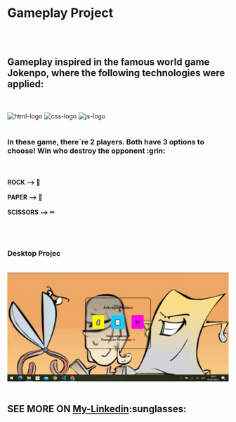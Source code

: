 <h1> Gameplay Project </h1>
<br>
<br>
<h2> Gameplay inspired in the famous world game Jokenpo, where the following technologies were applied:</h2>
<br>
<br>
<img src="https://img.shields.io/badge/HTML5-E34F26?style=for-the-badge&logo=html5&logoColor=white" alt="html-logo">
<img src="https://img.shields.io/badge/CSS-239120?&style=for-the-badge&logo=css3&logoColor=white" alt="css-logo">
<img src="https://img.shields.io/badge/JavaScript-F7DF1E?style=for-the-badge&logo=javascript&logoColor=black" alt="js-logo">
<br>
<br>
<h3> In these game, there`re 2 players. Both have 3 options to choose! Win who destroy the opponent :grin: </h3>
<br>
<h4>
  ROCK --> &#x1F5FF
  <br>
  <br>
  PAPER --> &#x1F4C3
  <br>
  <br>
  SCISSORS --> &#x2702
</h4>
<br>
<br>
<h3> Desktop Projec </h3>
<br>
<img src="https://github.com/Ricardocrvg19/DesafioJkP/blob/main/Desktop-jkp.png?raw=true" alt="desktop">
<br>
<br>
<h2> SEE MORE ON <a href="https://www.linkedin.com/in/ricardo-martins-r2730/">My-Linkedin</a>:sunglasses:</h2>
<br>
